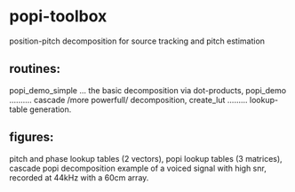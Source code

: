 # popi-toolbox
position-pitch decomposition for source tracking and pitch estimation

routines:
---------
popi_demo_simple ... the basic decomposition via dot-products,
popi_demo .......... cascade /more powerfull/ decomposition,
create_lut ......... lookup-table generation.

figures:
--------
pitch and phase lookup tables (2 vectors),
popi lookup tables (3 matrices),
cascade popi decomposition example of a voiced signal with high snr, recorded at 44kHz with a 60cm array.
